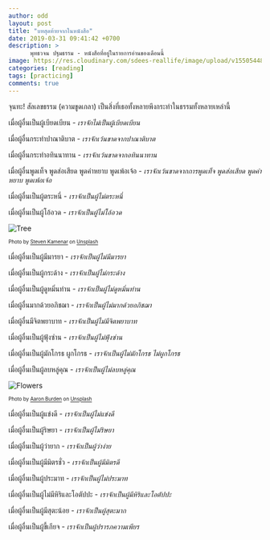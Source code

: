 ```yaml
---
author: odd
layout: post
title: "บทสุดท้ายจากในหนังสือ"
date: 2019-03-31 09:41:42 +0700
description: >
      พุทธวจน ปฐมธรรม - หนังสือที่อยู่ในรายการอ่านของเดือนนี้
image: https://res.cloudinary.com/sdees-reallife/image/upload/v1550544875/IMG_20190219_091344233.jpg
categories: [reading]
tags: [practicing]
comments: true
---
```

จุนทะ! สัลเลขธรรม (ความขูดเกลา) เป็นสิ่งที่เธอทั้งหลายพึงกระทำในธรรมทั้งหลายเหล่านี้

เมื่อผู้อื่นเป็นผู้เบียดเบียน - *เราจักไม่เป็นผู้เบียดเบียน*

เมื่อผู้อื่นกระทำปาณาติบาต - *เราจักเว้นขาดจากปาณาติบาต*

เมื่อผู้อื่นกระทำอทินนาทาน - *เราจักเว้นขาดจากอทินนาทาน*

เมื่อผู้อื่นพูดเท็จ พูดส่อเสียด พูดคำหยาบ พูดเพ้อเจ้อ - *เราจักเว้นขาดจากการพูดเท็จ พูดส่อเสียด พูดคำหยาบ พูดเพ้อเจ้อ*

เมื่อผู้อื่นเป็นผู้ตระหนี่ - *เราจักเป็นผู้ไม่ตระหนี่*

เมื่อผู้อื่นเป็นผู้โอ้อวด - *เราจักเป็นผู้ไม่โอ้อวด*

![Tree](https://source.unsplash.com/MMJx78V7xS8/400x300)

<sup><sub>Photo by [Steven Kamenar](https://unsplash.com/@skamenar) on [Unsplash](https://unsplash.com/)</sub></sup>

เมื่อผู้อื่นเป็นผู้มีมารยา - *เราจักเป็นผู้ไม่มีมารยา*

เมื่อผู้อื่นเป็นผู้กระด้าง - *เราจักเป็นผู้ไม่กระด้าง*

เมื่อผู้อื่นเป็นผู้ดูหมิ่นท่าน - *เราจักเป็นผู้ไม่ดูหมิ่นท่าน*

เมื่อผู้อื่นมากด้วยอภิชฌา - *เราจักเป็นผู้ไม่มากด้วยอภิชฌา*

เมื่อผู้อื่นมีจิตพยาบาท - *เราจักเป็นผู้ไม่มีจิตพยาบาท*

เมื่อผู้อื่นเป็นผู้ฟุ้งซ่าน - *เราจักเป็นผู้ไม่ฟุ้งซ่าน*

เมื่อผู้อื่นเป็นผู้มักโกรธ ผูกโกรธ - *เราจักเป็นผู้ไม่มักโกรธ ไม่ผูกโกรธ*

เมื่อผู้อื่นเป็นผู้ลบหลู่คุณ - *เราจักเป็นผู้ไม่ลบหลู่คุณ*

![Flowers](https://source.unsplash.com/T1r31GjO9Js/400x300)

<sup><sub>Photo by [Aaron Burden](https://unsplash.com/@aaronburden) on [Unsplash](https://unsplash.com/)</sub></sup>

เมื่อผู้อื่นเป็นผู้แข่งดี - *เราจักเป็นผู้ไม่แข่งดี*

เมื่อผู้อื่นเป็นผู้ริษยา - *เราจักเป็นผู้ไม่ริษยา*

เมื่อผู้อื่นเป็นผู้ว่ายาก - *เราจักเป็นผู้ว่าง่าย*

เมื่อผู้อื่นเป็นผู้มีมิตรชั่ว - *เราจักเป็นผู้มีมิตรดี*

เมื่อผู้อื่นเป็นผู้ประมาท - *เราจักเป็นผู้ไม่ประมาท*

เมื่อผู้อื่นเป็นผู้ไม่มีหิริและโอตัปปะ - *เราจักเป็นผู้มีหิริและโอตัปปะ*

เมื่อผู้อื่นเป็นผู้มีสุตะน้อย - *เราจักเป็นผู้สุตะมาก*

เมื่อผู้อื่นเป็นผู้ขี้เกียจ - *เราจักเป็นผู้ปรารภความเพียร*
